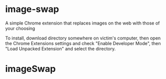 image-swap
==========

A simple Chrome extension that replaces images on the web with those of your choosing

To install, download directory somewhere on victim's computer,
then open the Chrome Extensions settings and check "Enable
Developer Mode", then "Load Unpacked Extension" and select the
directory.
# imageSwap
